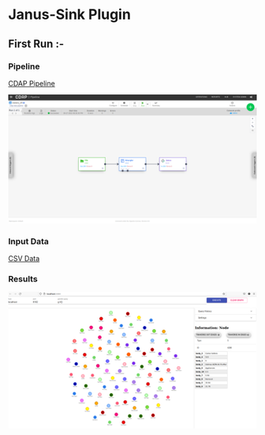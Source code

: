 # Janus-Sink Plugin

## First Run :-

### Pipeline
[CDAP Pipeline](cscscs_v3-cdap-data-pipeline.json)

![alt text](FirstRun-Pipeline.png)

### Input Data
[CSV Data](Sample-Spreadsheet-100-rows.csv)

### Results

![alt text](FirstRun-Data.png)
